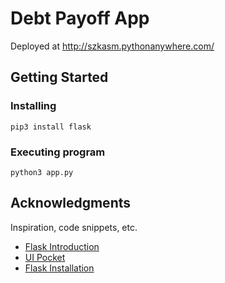 # Debt Payoff App

Deployed at http://szkasm.pythonanywhere.com/

## Getting Started

### Installing

```
pip3 install flask
```

### Executing program

```
python3 app.py
```

## Acknowledgments

Inspiration, code snippets, etc.

- [Flask Introduction](https://www.youtube.com/watch?v=VtJ-fGm4gNg&t=6930s)
- [UI Pocket](https://www.ui-pocket.com/apps/minna-no-ginko/2022-11#google_vignette)
- [Flask Installation](https://laplace-daemon.com/flask-hello/)
